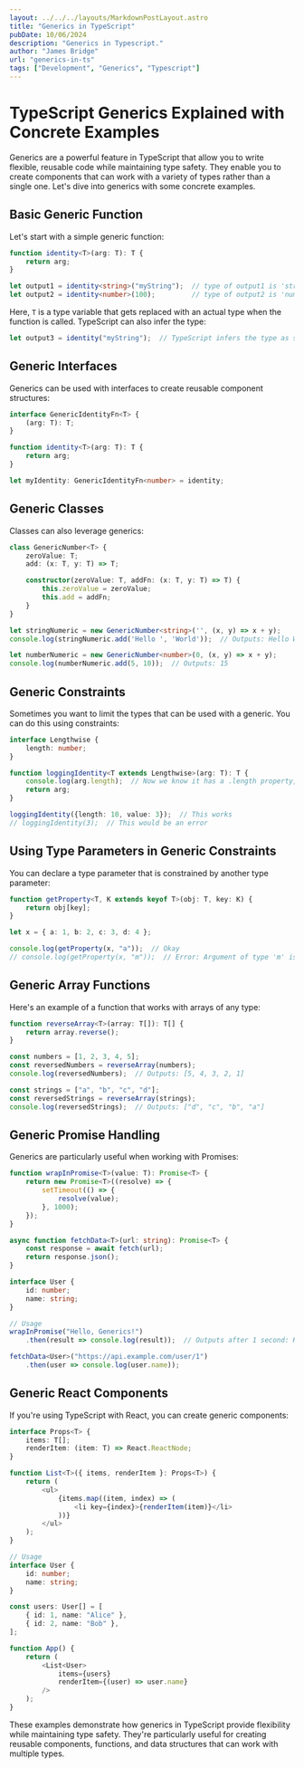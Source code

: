 ```yaml
---
layout: ../../../layouts/MarkdownPostLayout.astro
title: "Generics in TypeScript"
pubDate: 10/06/2024
description: "Generics in Typescript."
author: "James Bridge"
url: "generics-in-ts"
tags: ["Development", "Generics", "Typescript"]
---
```


# TypeScript Generics Explained with Concrete Examples

Generics are a powerful feature in TypeScript that allow you to write flexible, reusable code while maintaining type safety. They enable you to create components that can work with a variety of types rather than a single one. Let's dive into generics with some concrete examples.

## Basic Generic Function

Let's start with a simple generic function:

```typescript
function identity<T>(arg: T): T {
    return arg;
}

let output1 = identity<string>("myString");  // type of output1 is 'string'
let output2 = identity<number>(100);         // type of output2 is 'number'
```

Here, `T` is a type variable that gets replaced with an actual type when the function is called. TypeScript can also infer the type:

```typescript
let output3 = identity("myString");  // TypeScript infers the type as string
```

## Generic Interfaces

Generics can be used with interfaces to create reusable component structures:

```typescript
interface GenericIdentityFn<T> {
    (arg: T): T;
}

function identity<T>(arg: T): T {
    return arg;
}

let myIdentity: GenericIdentityFn<number> = identity;
```

## Generic Classes

Classes can also leverage generics:

```typescript
class GenericNumber<T> {
    zeroValue: T;
    add: (x: T, y: T) => T;

    constructor(zeroValue: T, addFn: (x: T, y: T) => T) {
        this.zeroValue = zeroValue;
        this.add = addFn;
    }
}

let stringNumeric = new GenericNumber<string>('', (x, y) => x + y);
console.log(stringNumeric.add('Hello ', 'World'));  // Outputs: Hello World

let numberNumeric = new GenericNumber<number>(0, (x, y) => x + y);
console.log(numberNumeric.add(5, 10));  // Outputs: 15
```

## Generic Constraints

Sometimes you want to limit the types that can be used with a generic. You can do this using constraints:

```typescript
interface Lengthwise {
    length: number;
}

function loggingIdentity<T extends Lengthwise>(arg: T): T {
    console.log(arg.length);  // Now we know it has a .length property, so no more error
    return arg;
}

loggingIdentity({length: 10, value: 3});  // This works
// loggingIdentity(3);  // This would be an error
```

## Using Type Parameters in Generic Constraints

You can declare a type parameter that is constrained by another type parameter:

```typescript
function getProperty<T, K extends keyof T>(obj: T, key: K) {
    return obj[key];
}

let x = { a: 1, b: 2, c: 3, d: 4 };

console.log(getProperty(x, "a"));  // Okay
// console.log(getProperty(x, "m"));  // Error: Argument of type 'm' isn't assignable to 'a' | 'b' | 'c' | 'd'.
```

## Generic Array Functions

Here's an example of a function that works with arrays of any type:

```typescript
function reverseArray<T>(array: T[]): T[] {
    return array.reverse();
}

const numbers = [1, 2, 3, 4, 5];
const reversedNumbers = reverseArray(numbers);
console.log(reversedNumbers);  // Outputs: [5, 4, 3, 2, 1]

const strings = ["a", "b", "c", "d"];
const reversedStrings = reverseArray(strings);
console.log(reversedStrings);  // Outputs: ["d", "c", "b", "a"]
```

## Generic Promise Handling

Generics are particularly useful when working with Promises:

```typescript
function wrapInPromise<T>(value: T): Promise<T> {
    return new Promise<T>((resolve) => {
        setTimeout(() => {
            resolve(value);
        }, 1000);
    });
}

async function fetchData<T>(url: string): Promise<T> {
    const response = await fetch(url);
    return response.json();
}

interface User {
    id: number;
    name: string;
}

// Usage
wrapInPromise("Hello, Generics!")
    .then(result => console.log(result));  // Outputs after 1 second: Hello, Generics!

fetchData<User>("https://api.example.com/user/1")
    .then(user => console.log(user.name));
```

## Generic React Components

If you're using TypeScript with React, you can create generic components:

```typescript
interface Props<T> {
    items: T[];
    renderItem: (item: T) => React.ReactNode;
}

function List<T>({ items, renderItem }: Props<T>) {
    return (
        <ul>
            {items.map((item, index) => (
                <li key={index}>{renderItem(item)}</li>
            ))}
        </ul>
    );
}

// Usage
interface User {
    id: number;
    name: string;
}

const users: User[] = [
    { id: 1, name: "Alice" },
    { id: 2, name: "Bob" },
];

function App() {
    return (
        <List<User> 
            items={users} 
            renderItem={(user) => user.name} 
        />
    );
}
```

These examples demonstrate how generics in TypeScript provide flexibility while maintaining type safety. They're particularly useful for creating reusable components, functions, and data structures that can work with multiple types.